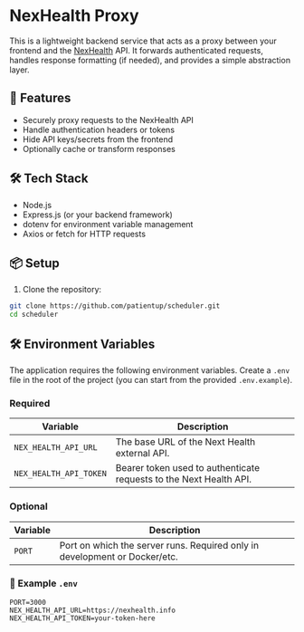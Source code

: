 # NexHealth Proxy

This is a lightweight backend service that acts as a proxy between your frontend and the [NexHealth](https://www.nexhealth.com/) API. It forwards authenticated requests, handles response formatting (if needed), and provides a simple abstraction layer.

## 🧩 Features

- Securely proxy requests to the NexHealth API
- Handle authentication headers or tokens
- Hide API keys/secrets from the frontend
- Optionally cache or transform responses

## 🛠️ Tech Stack

- Node.js
- Express.js (or your backend framework)
- dotenv for environment variable management
- Axios or fetch for HTTP requests

## 📦 Setup

1. Clone the repository:

```bash
git clone https://github.com/patientup/scheduler.git
cd scheduler
```

## 🛠 Environment Variables

The application requires the following environment variables. Create a `.env` file in the root of the project (you can start from the provided `.env.example`).

### Required

| Variable               | Description                                                        |
| ---------------------- | ------------------------------------------------------------------ |
| `NEX_HEALTH_API_URL`   | The base URL of the Next Health external API.                      |
| `NEX_HEALTH_API_TOKEN` | Bearer token used to authenticate requests to the Next Health API. |

### Optional

| Variable | Description                                                                |
| -------- | -------------------------------------------------------------------------- |
| `PORT`   | Port on which the server runs. Required only in development or Docker/etc. |

### 🔐 Example `.env`

```env
PORT=3000
NEX_HEALTH_API_URL=https://nexhealth.info
NEX_HEALTH_API_TOKEN=your-token-here

```
